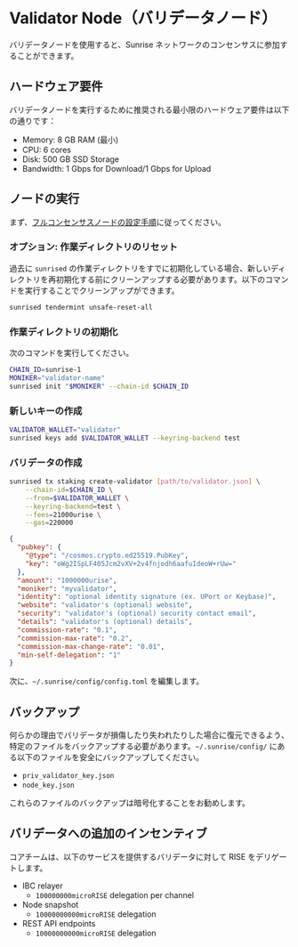 # Validator Node（バリデータノード）

バリデータノードを使用すると、Sunrise ネットワークのコンセンサスに参加することができます。

## ハードウェア要件

バリデータノードを実行するために推奨される最小限のハードウェア要件は以下の通りです：

- Memory: 8 GB RAM (最小)
- CPU: 6 cores
- Disk: 500 GB SSD Storage
- Bandwidth: 1 Gbps for Download/1 Gbps for Upload

## ノードの実行

まず、[フルコンセンサスノードの設定手順](https://docs.sunriselayer.io/run-a-sunrise-node/types/consensus/full-consensus-node)に従ってください。

### オプション: 作業ディレクトリのリセット

過去に `sunrised` の作業ディレクトリをすでに初期化している場合、新しいディレクトリを再初期化する前にクリーンアップする必要があります。以下のコマンドを実行することでクリーンアップができます。

```bash
sunrised tendermint unsafe-reset-all
```

### 作業ディレクトリの初期化

次のコマンドを実行してください。

```bash
CHAIN_ID=sunrise-1
MONIKER="validator-name"
sunrised init "$MONIKER" --chain-id $CHAIN_ID
```

### 新しいキーの作成

```bash
VALIDATOR_WALLET="validator"
sunrised keys add $VALIDATOR_WALLET --keyring-backend test
```

### バリデータの作成

```bash
sunrised tx staking create-validator [path/to/validator.json] \
    --chain-id=$CHAIN_ID \
    --from=$VALIDATOR_WALLET \
    --keyring-backend=test \
    --fees=21000urise \
    --gas=220000
```

```json
{
  "pubkey": {
    "@type": "/cosmos.crypto.ed25519.PubKey",
    "key": "oWg2ISpLF405Jcm2vXV+2v4fnjodh6aafuIdeoW+rUw="
  },
  "amount": "1000000urise",
  "moniker": "myvalidator",
  "identity": "optional identity signature (ex. UPort or Keybase)",
  "website": "validator's (optional) website",
  "security": "validator's (optional) security contact email",
  "details": "validator's (optional) details",
  "commission-rate": "0.1",
  "commission-max-rate": "0.2",
  "commission-max-change-rate": "0.01",
  "min-self-delegation": "1"
}
```

次に、`~/.sunrise/config/config.toml` を編集します。

## バックアップ

何らかの理由でバリデータが損傷したり失われたりした場合に復元できるよう、特定のファイルをバックアップする必要があります。`~/.sunrise/config/` にある以下のファイルを安全にバックアップしてください。

- `priv_validator_key.json`
- `node_key.json`

これらのファイルのバックアップは暗号化することをお勧めします。

## バリデータへの追加のインセンティブ

コアチームは、以下のサービスを提供するバリデータに対して RISE をデリゲートします。

- IBC relayer
  - `100000000microRISE` delegation per channel
- Node snapshot
  - `10000000000microRISE` delegation
- REST API endpoints
  - `10000000000microRISE` delegation
